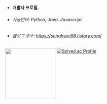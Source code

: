 - #### 개발자 프로필.

- ###### 가능언어: Python, Java. Javascript

- ###### 블로그 주소: https://sunghyun98.tistory.com/


[![Solved.ac Profile](http://mazassumnida.wtf/api/generate_badge?boj=glaxyt)](https://solved.ac/glaxyt)
<img align='left' src="https://github-readme-stats.vercel.app/api?username=glaxyt" height="165">

<!---
glaxyt/glaxyt is a ✨ special ✨ repository because its `README.md` (this file) appears on your GitHub profile.
You can click the Preview link to take a look at your changes.
--->

